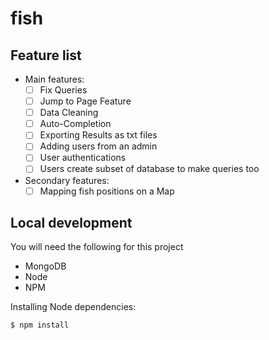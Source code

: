 # fish

## Feature list

- Main features:
  - [ ] Fix Queries
  - [ ] Jump to Page Feature
  - [ ] Data Cleaning
  - [ ] Auto-Completion
  - [ ] Exporting Results as txt files
  - [ ] Adding users from an admin
  - [ ] User authentications
  - [ ] Users create subset of database to make queries too

- Secondary features:
  - [ ] Mapping fish positions on a Map

## Local development

You will need the following for this project

- MongoDB
- Node
- NPM

Installing Node dependencies:

```
$ npm install
```
